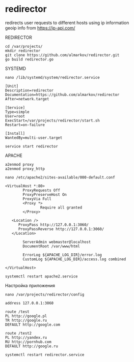 # redirector

redirects user requests to different hosts using ip information  
geoip info from https://ip-api.com/  

REDIRECTOR
```
cd /var/projects/
mkdir redirector
git clone https://github.com/almarkov/redirector.git
go build redirector.go
```

SYSTEMD
```
nano /lib/systemd/system/redirector.service  
```

```
[Unit]
Description=redirector
Documentation=https://github.com/almarkov/redirector
After=network.target

[Service]
Type=simple
User=root
ExecStart=/var/projects/redirector/start.sh
Restart=on-failure

[Install]
WantedBy=multi-user.target
```

```
service start redirector
```

APACHE
```
a2enmod proxy
a2enmod proxy_http
```

```
nano /etc/apache2/sites-available/000-default.conf
```

```
<VirtualHost *:80>
        ProxyRequests Off
        ProxyPreserveHost On
        ProxyVia Full
        <Proxy *>
                Require all granted
        </Proxy>

   <Location />
      ProxyPass http://127.0.0.1:3060/
      ProxyPassReverse http://127.0.0.1:3060/
   </Location>

        ServerAdmin webmaster@localhost
        DocumentRoot /var/www/html

        ErrorLog ${APACHE_LOG_DIR}/error.log
        CustomLog ${APACHE_LOG_DIR}/access.log combined

</VirtualHost>
```

```
systemctl restart apache2.service
```


Настройка приложения
```
nano /var/projects/redirector/config
```

```
address 127.0.0.1:3060

route /test
PL http://google.pl
TR http://google.ru
DEFAULT http://google.com

route /test2
PL http://yandex.ru
RU http://pornhub.com
DEFAULT http://google.ru
```

```
systemctl restart redirector.service
```
